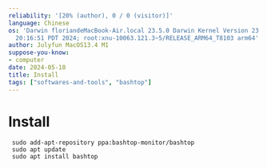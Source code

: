 ```yaml
---
reliability: '[20% (author), 0 / 0 (visitor)]'
language: Chinese
os: 'Darwin floriandeMacBook-Air.local 23.5.0 Darwin Kernel Version 23.5.0: Wed May  1
  20:16:51 PDT 2024; root:xnu-10063.121.3~5/RELEASE_ARM64_T8103 arm64'
author: Julyfun MacOS13.4 M1
suppose-you-know:
- computer
date: 2024-05-10
title: Install
tags: ["softwares-and-tools", "bashtop"]
---
```

# Install

```
 sudo add-apt-repository ppa:bashtop-monitor/bashtop
 sudo apt update
 sudo apt install bashtop
```

